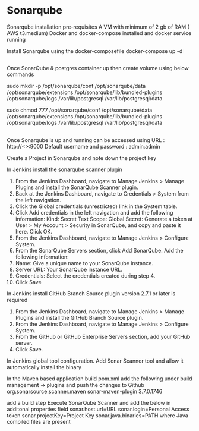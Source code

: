 # Sonarqube
Sonarqube installation pre-requisites
A VM with minimum of 2 gb of RAM ( AWS t3.medium)
Docker and docker-compose installed and docker service running

Install Sonarqube using the docker-composefile
docker-compose up -d 
##
Once SonarQube & postgres container up then create volume using below commands

sudo mkdir -p /opt/sonarqube/conf /opt/sonarqube/data /opt/sonarqube/extensions /opt/sonarqube/lib/bundled-plugins /opt/sonarqube/logs /var/lib/postgresql /var/lib/postgresql/data

sudo chmod 777 /opt/sonarqube/conf /opt/sonarqube/data /opt/sonarqube/extensions /opt/sonarqube/lib/bundled-plugins /opt/sonarqube/logs /var/lib/postgresql /var/lib/postgresql/data
##
Once Sonarqube is up and running can be accessed using URL : http://<<IP address>>:9000
Default username and password : admin:admin

Create a Project in Sonarqube and note down the project key

In Jenkins install the sonarqube  scanner plugin 
1. From the Jenkins Dashboard, navigate to Manage Jenkins > Manage Plugins and install the SonarQube Scanner plugin.
2. Back at the Jenkins Dashboard, navigate to Credentials > System from the left navigation.
3. Click the Global credentials (unrestricted) link in the System table.
4. Click Add credentials in the left navigation and add the following information:
      Kind: Secret Text
      Scope: Global
      Secret: Generate a token at User > My Account > Security in SonarQube, and copy and paste it here.
    Click OK.
5. From the Jenkins Dashboard, navigate to Manage Jenkins > Configure System.
6. From the SonarQube Servers section, click Add SonarQube. Add the following information:
7. Name: Give a unique name to your SonarQube instance.
8. Server URL: Your SonarQube instance URL.
9. Credentials: Select the credentials created during step 4.
10. Click Save
  
In Jenkins install GitHub Branch Source plugin version 2.7.1 or later is required

1. From the Jenkins Dashboard, navigate to Manage Jenkins > Manage Plugins and install the GitHub Branch Source plugin.
2. From the Jenkins Dashboard, navigate to Manage Jenkins > Configure System.
3. From the GitHub or GitHub Enterprise Servers section, add your GitHub server.
4. Click Save.

In Jenkins global tool configuration. Add Sonar Scanner tool and allow it automatically install the binary

In the Maven based application build pom.xml add the following under build management -> plugins and push the changes to Github
          <plugin>
        <groupId>org.sonarsource.scanner.maven</groupId>
        <artifactId>sonar-maven-plugin</artifactId>
        <version>3.7.0.1746</version>
      </plugin>

  
add a build step Execute SonarQube  Scanner and add the below in additonal properties field
sonar.host.url=URL
sonar.login=Personal Access token
sonar.projectKey=Project Key
sonar.java.binaries=PATH where Java compiled files are present
  
